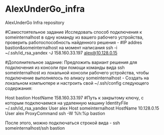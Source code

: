 # AlexUnderGo_infra
AlexUnderGo Infra repository

#Самостоятельное задание
Исследовать способ подключения к someinternalhost в одну
команду из вашего рабочего устройства, проверить работоспособность
найденного решения -
#IP addres bastion&someinternalhost на момент написания
ssh -i ~/.ssh/id_rsa_yandex -J 158.160.33.197 alex@10.128.0.15

#Дополнительное задание:
Предложить вариант решения для подключения из консоли при помощи
команды вида ssh someinternalhost из локальной консоли рабочего
устройства, чтобы подключение выполнялось по алиасу
someinternalhost -
Создать на локальном компьютере и настроить свой ~/.ssh/config следующего содержания:

Host bastion
HostName 158.160.33.197
#Путь к закрытому ключу, с которым подключаемся на удаленную машину
IdentityFile ~/.ssh/id_rsa_yandex
User alex
Host someinternalhost
HostName 10.128.0.15
User alex
ProxyCommand ssh -W %h:%p bastion

После этого, можно подключаться строкой вида - ssh someinternalhost/ssh bastion
